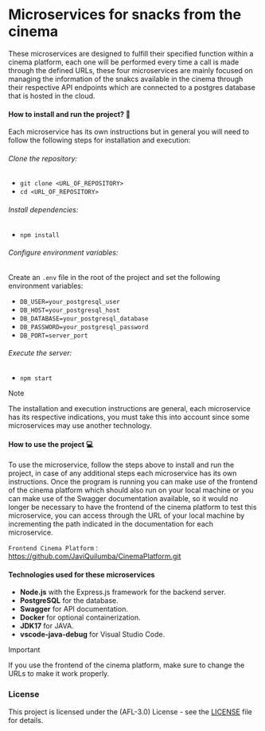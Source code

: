 # Microservices for snacks from the cinema

<p>
These microservices are designed to fulfill their specified function within a cinema platform, each one will be performed every time a call is made through the defined URLs, these four microservices are mainly focused on managing the information of the snakcs available in the cinema through their respective API endpoints which are connected to a postgres database that is hosted in the cloud.
</p>


#### How to install and run the project? :wrench:
Each microservice has its own instructions but in general you will need to follow the following steps for installation and execution:

###### Clone the repository:

- `git clone <URL_OF_REPOSITORY>`
- `cd <URL_OF_REPOSITORY> `

###### Install dependencies:

- `npm install`

###### Configure environment variables:
Create an `.env` file in the root of the project and set the following environment variables:

- `DB_USER=your_postgresql_user`
- `DB_HOST=your_postgresql_host`
- `DB_DATABASE=your_postgresql_database`
- `DB_PASSWORD=your_postgresql_password`
- `DB_PORT=server_port`


###### Execute the server:
- `npm start`


> [!NOTE]
> The installation and execution instructions are general, each microservice has its respective indications, you must take this into account since some microservices may use another technology.


#### How to use the project :computer:
<p>
To use the microservice, follow the steps above to install and run the project, in case of any additional steps each microservice has its own instructions. Once the program is running you can make use of the frontend of the cinema platform which should also run on your local machine or you can make use of the Swagger documentation available, so it would no longer be necessary to have the frontend of the cinema platform to test this microservice, you can access through the URL of your local machine by incrementing the path indicated in the documentation for each microservice.
</p>


`Frontend Cinema Platform` : <https://github.com/JaviQuilumba/CinemaPlatform.git>

#### Technologies used for these microservices
- **Node.js** with the Express.js framework for the backend server.
- **PostgreSQL** for the database.
- **Swagger** for API documentation.
- **Docker** for optional containerization.
- **JDK17** for JAVA.
- **vscode-java-debug** for Visual Studio Code.

> [!IMPORTANT]
> If you use the frontend of the cinema platform, make sure to change the URLs to make it work properly.

###  License 
This project is licensed under the (AFL-3.0) License - see the [LICENSE](https://opensource.org/license/afl-3-0-php) file for details.
